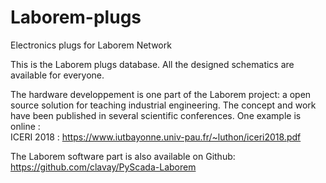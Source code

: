 # Laborem-plugs
Electronics plugs for Laborem Network

This is the Laborem plugs database. All the designed schematics are available for everyone.

The hardware developpement is one part of the Laborem project: a open source solution for teaching industrial engineering.
The concept and work have been published in several scientific conferences. One example is online : <br />
ICERI 2018 : https://www.iutbayonne.univ-pau.fr/~luthon/iceri2018.pdf


The Laborem software part is also available on Github:
https://github.com/clavay/PyScada-Laborem

